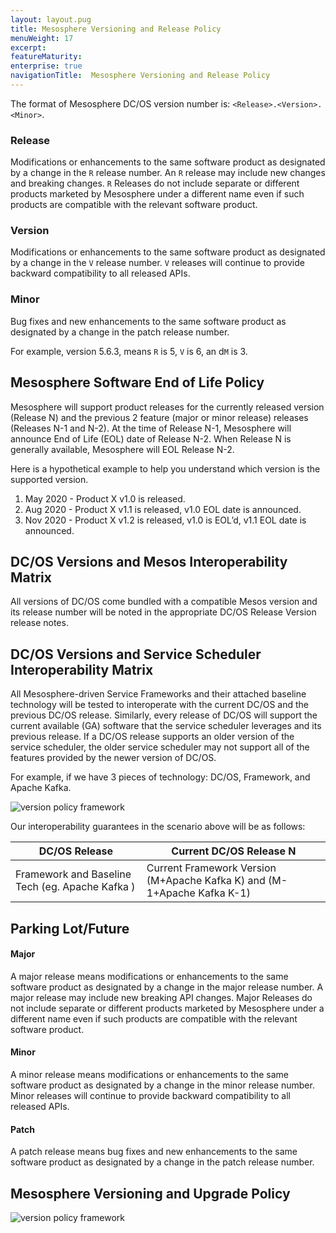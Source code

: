 ```yaml
---
layout: layout.pug
title: Mesosphere Versioning and Release Policy
menuWeight: 17
excerpt:
featureMaturity:
enterprise: true
navigationTitle:  Mesosphere Versioning and Release Policy
---
```

The format of Mesosphere DC/OS version number is: <code>&lt;Release&gt;.&lt;Version&gt;.&lt;Minor&gt;</code>.

<h3>Release</h3>

Modifications or enhancements to the same software product as designated by a change in the <code>R</code> release number.  An <code>R</code> release may include new changes and breaking changes. <code>R</code> Releases do not include separate or different products marketed by Mesosphere under a different name even if such products are compatible with the relevant software product.

<h3>Version</h3>

Modifications or enhancements to the same software product as designated by a change in the <code>V</code> release number. <code>V</code> releases will continue to provide backward compatibility to all released APIs.

<h3>Minor</h3>

Bug fixes and new enhancements to the same software product as designated by a change in the patch release number.

For example, version 5.6.3, means <code>R</code> is 5, <code>V</code> is 6, an d<code>M</code> is 3.

<h2>Mesosphere Software End of Life Policy</h2>

Mesosphere will support product releases for the currently released version (Release N) and the previous 2 feature (major or minor release) releases (Releases N-1 and N-2). At the time of Release N-1, Mesosphere will announce End of Life (EOL) date of Release N-2. When Release N is generally available, Mesosphere will EOL Release N-2.

Here is a hypothetical example to help you understand which version is the supported version.

<ol>
<li>May 2020 - Product X v1.0 is released.</li>
<li>Aug 2020 - Product X v1.1 is released, v1.0 EOL date is announced.</li>
<li>Nov 2020 - Product X v1.2 is released,  v1.0 is EOL’d, v1.1 EOL date is announced.</li>
</ol>

<h2>DC/OS Versions and Mesos Interoperability Matrix</h2>

All versions of DC/OS come bundled with a compatible Mesos version and its release number will be noted in the appropriate DC/OS Release Version release notes.

<h2>DC/OS Versions and Service Scheduler Interoperability Matrix</h2>

All Mesosphere-driven Service Frameworks and their attached baseline technology will be tested to interoperate with the current DC/OS and the previous DC/OS release. Similarly, every release of DC/OS will support the current available (GA) software that the service scheduler leverages and its previous release.  If a DC/OS release supports an older version of the service scheduler, the older service scheduler may not support all of the features provided by the newer version of DC/OS.

For example, if we have 3 pieces of technology: DC/OS, Framework, and Apache Kafka.

![version policy framework](/docs/1.9/img/version-policy-1.png)

Our interoperability guarantees in the scenario above will be as follows:

<table>
<thead>
<tr>
  <th><strong>DC/OS Release</strong></th>
  <th><strong>Current DC/OS Release N</strong></th>
</tr>
</thead>
<tbody>
<tr>
  <td>Framework and Baseline Tech (eg. Apache Kafka )</td>
  <td>Current Framework Version (M+Apache Kafka K) and (M-1+Apache Kafka K-1)</td>
</tr>
</tbody>
</table>

<h2>Parking Lot/Future</h2>

<!-- ### Semantic Versioning

Semantic versioning is a widely-adopted scheme for describing meaning about the underlying code and what has been modified from one version to the next.  It is  well documented at [www.semver.org](http://www.semver.org/) and is based on a release number which has 3 primary components: major release number, minor release number and patch release number.

### `<MAJOR>.<MINOR>.<PATCH>`
-->

<h4>Major</h4>

A major release means modifications or enhancements to the same software product as designated by a change in the major release number.  A major release may include new breaking API changes. Major Releases do not include separate or different products marketed by Mesosphere under a different name even if such products are compatible with the relevant software product.

<h4>Minor</h4>

A minor release means modifications or enhancements to the same software product as designated by a change in the minor release number. Minor releases will continue to provide backward compatibility to all released APIs.

<h4>Patch</h4>

A patch release means bug fixes and new enhancements to the same software product as designated by a change in the patch release number.

<h2>Mesosphere Versioning and Upgrade Policy</h2>

![version policy framework](/docs/1.9/img/version-policy-2.png)